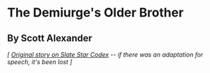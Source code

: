 # The Demiurge's Older Brother
## By Scott Alexander

*[ [Original story on Slate Star Codex](https://slatestarcodex.com/2017/03/21/repost-the-demiurges-older-brother/) -- if there was an adaptation for speech, it's been lost ]*